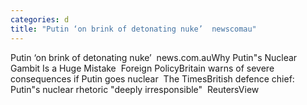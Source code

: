```yaml
---
categories: d
title: "Putin ‘on brink of detonating nuke’  newscomau"
---
```

Putin ‘on brink of detonating nuke’&nbsp;&nbsp;news.com.auWhy Putin"s Nuclear Gambit Is a Huge Mistake&nbsp;&nbsp;Foreign PolicyBritain warns of severe consequences if Putin goes nuclear&nbsp;&nbsp;The TimesBritish defence chief: Putin"s nuclear rhetoric "deeply irresponsible"&nbsp;&nbsp;ReutersView